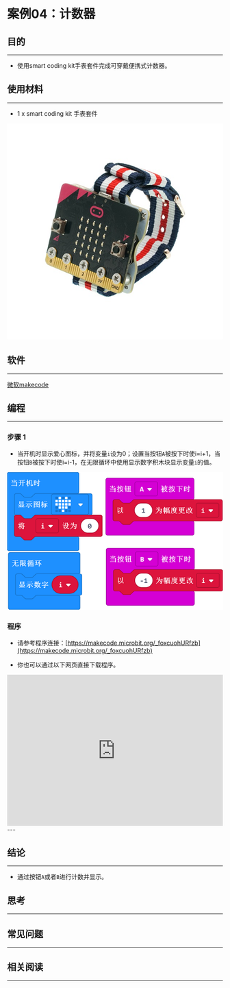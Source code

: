 # 案例04：计数器

## 目的
---
- 使用smart coding kit手表套件完成可穿戴便携式计数器。

## 使用材料
---

- 1 x smart coding kit 手表套件



![](./images/smart_coding_kit_case_04_01.png)



## 软件
---

[微软makecode](https://makecode.microbit.org/#)

## 编程
---
### 步骤 1

- 当开机时显示爱心图标，并将变量`i`设为0；设置当按钮`A`被按下时使i=i+1，当按钮`B`被按下时使i=i-1，在无限循环中使用显示数字积木块显示变量`i`的值。


![](./images/smart_coding_kit_case_04_02.png)



### 程序
- 请参考程序连接：[https://makecode.microbit.org/_foxcuohURfzb](https://makecode.microbit.org/_foxcuohURfzb)

- 你也可以通过以下网页直接下载程序。

<div style="position:relative;height:0;padding-bottom:70%;overflow:hidden;"><iframe style="position:absolute;top:0;left:0;width:100%;height:100%;" src="https://makecode.microbit.org/#pub:_foxcuohURfzb" frameborder="0" sandbox="allow-popups allow-forms allow-scripts allow-same-origin"></iframe></div>  
---


## 结论
---

- 通过按钮`A`或者`B`进行计数并显示。

## 思考
---


## 常见问题
---


## 相关阅读  
---

